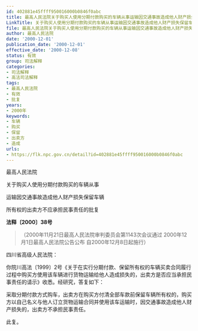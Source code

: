 ```yaml
---
id: 402881e45ffff950016000b0846f0abc
title: 最高人民法院关于购买人使用分期付款购买的车辆从事运输因交通事故造成他人财产损失保留车辆所有权的出卖方不应承担民事责任的批复
LinkTitle: 关于购买人使用分期付款购买的车辆从事运输因交通事故造成他人财产损失保留车辆所有权的出卖方不应承担民事责任的批复
file: 最高人民法院关于购买人使用分期付款购买的车辆从事运输因交通事故造成他人财产损失保留车辆所有权的出卖方不应承担民事责任的批复_20001201_402881e45ffff950016000b0846f0abc.docx
author: 最高人民法院
date: '2000-12-01'
publication_date: '2000-12-01'
effective_date: '2000-12-08'
status: 有效
group: 司法解释
categories:
- 司法解释
- 高法司法解释
tags:
- 最高人民法院
- 有效
- 批复
years:
- 2000年
keywords:
- 车辆
- 购买
- 保留
- 出卖方
- 造成
urls:
- https://flk.npc.gov.cn/detail?id=402881e45ffff950016000b0846f0abc
---
```


最高人民法院

关于购买人使用分期付款购买的车辆从事

运输因交通事故造成他人财产损失保留车辆

所有权的出卖方不应承担民事责任的批复

**法释〔2000〕38号**

> （2000年11月21日最高人民法院审判委员会第1143次会议通过 2000年12月1日最高人民法院公告公布 自2000年12月8日起施行）

四川省高级人民法院：

你院川高法〔1999〕2号《关于在实行分期付款、保留所有权的车辆买卖合同履行过程中购买方使用该车辆进行货物运输给他人造成损失的，出卖方是否应当承担民事责任的请示》收悉。经研究，答复如下：

采取分期付款方式购车，出卖方在购买方付清全部车款前保留车辆所有权的，购买方以自己名义与他人订立货物运输合同并使用该车运输时，因交通事故造成他人财产损失的，出卖方不承担民事责任。

此复。
